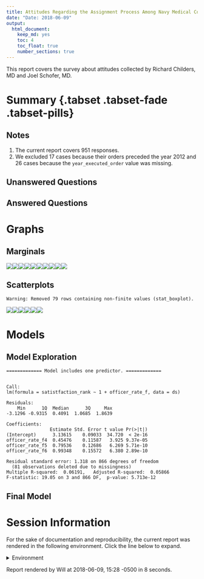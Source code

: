 ```yaml
---
title: Attitudes Regarding the Assignment Process Among Navy Medical Corps Officers
date: "Date: 2018-06-09"
output:
  html_document:
    keep_md: yes
    toc: 4
    toc_float: true
    number_sections: true
---
```


This report covers the survey about attitudes collected by Richard Childers, MD and Joel Schofer, MD.

<!--  Set the working directory to the repository's base directory; this assumes the report is nested inside of two directories.-->


<!-- Set the report-wide options, and point to the external code file. -->


<!-- Load 'sourced' R files.  Suppress the output when loading sources. --> 


<!-- Load packages, or at least verify they're available on the local machine.  Suppress the output when loading packages. --> 


<!-- Load any global functions and variables declared in the R file.  Suppress the output. --> 


<!-- Declare any global functions specific to a Rmd output.  Suppress the output. --> 


<!-- Load the datasets.   -->


<!-- Tweak the datasets.   -->


# Summary {.tabset .tabset-fade .tabset-pills}

## Notes 
1. The current report covers 951 responses.
1. We excluded 17 cases because their orders preceded the year 2012 and 26 cases because the `year_executed_order` value was missing.

## Unanswered Questions

## Answered Questions

# Graphs

## Marginals
![](figure-png/marginals-1.png)<!-- -->![](figure-png/marginals-2.png)<!-- -->![](figure-png/marginals-3.png)<!-- -->![](figure-png/marginals-4.png)<!-- -->![](figure-png/marginals-5.png)<!-- -->![](figure-png/marginals-6.png)<!-- -->![](figure-png/marginals-7.png)<!-- -->![](figure-png/marginals-8.png)<!-- -->![](figure-png/marginals-9.png)<!-- -->![](figure-png/marginals-10.png)<!-- -->

## Scatterplots

```
Warning: Removed 79 rows containing non-finite values (stat_boxplot).
```

![](figure-png/scatterplots-1.png)<!-- -->![](figure-png/scatterplots-2.png)<!-- -->![](figure-png/scatterplots-3.png)<!-- -->![](figure-png/scatterplots-4.png)<!-- -->![](figure-png/scatterplots-5.png)<!-- -->![](figure-png/scatterplots-6.png)<!-- -->

# Models
## Model Exploration

```
============= Model includes one predictor. =============
```

```

Call:
lm(formula = satistfaction_rank ~ 1 + officer_rate_f, data = ds)

Residuals:
    Min      1Q  Median      3Q     Max 
-3.1296 -0.9315  0.4091  1.0685  1.8639 

Coefficients:
                Estimate Std. Error t value Pr(>|t|)
(Intercept)      3.13615    0.09033  34.720  < 2e-16
officer_rate_f4  0.45476    0.11587   3.925 9.37e-05
officer_rate_f5  0.79536    0.12686   6.269 5.71e-10
officer_rate_f6  0.99348    0.15572   6.380 2.89e-10

Residual standard error: 1.318 on 866 degrees of freedom
  (81 observations deleted due to missingness)
Multiple R-squared:  0.06191,	Adjusted R-squared:  0.05866 
F-statistic: 19.05 on 3 and 866 DF,  p-value: 5.713e-12
```

## Final Model


# Session Information
For the sake of documentation and reproducibility, the current report was rendered in the following environment.  Click the line below to expand.

<details>
  <summary>Environment <span class="glyphicon glyphicon-plus-sign"></span></summary>

```
Session info --------------------------------------------------------------------------------------
```

```
 setting  value                                      
 version  R version 3.5.0 Patched (2018-05-14 r74725)
 system   x86_64, mingw32                            
 ui       RTerm                                      
 language (EN)                                       
 collate  English_United States.1252                 
 tz       America/Chicago                            
 date     2018-06-09                                 
```

```
Packages ------------------------------------------------------------------------------------------
```

```
 package         * version     date       source                                  
 assertthat        0.2.0       2017-04-11 CRAN (R 3.5.0)                          
 backports         1.1.2       2017-12-13 CRAN (R 3.5.0)                          
 base            * 3.5.0       2018-05-15 local                                   
 bindr             0.1.1       2018-03-13 CRAN (R 3.5.0)                          
 bindrcpp        * 0.2.2       2018-03-29 CRAN (R 3.5.0)                          
 colorspace        1.3-2       2016-12-14 CRAN (R 3.5.0)                          
 compiler          3.5.0       2018-05-15 local                                   
 datasets        * 3.5.0       2018-05-15 local                                   
 devtools          1.13.5      2018-02-18 CRAN (R 3.5.0)                          
 digest            0.6.15      2018-01-28 CRAN (R 3.5.0)                          
 dplyr             0.7.5       2018-05-19 CRAN (R 3.5.0)                          
 evaluate          0.10.1      2017-06-24 CRAN (R 3.5.0)                          
 ggplot2         * 2.2.1       2016-12-30 CRAN (R 3.5.0)                          
 glue              1.2.0       2017-10-29 CRAN (R 3.5.0)                          
 graphics        * 3.5.0       2018-05-15 local                                   
 grDevices       * 3.5.0       2018-05-15 local                                   
 grid              3.5.0       2018-05-15 local                                   
 gtable            0.2.0       2016-02-26 CRAN (R 3.5.0)                          
 hms               0.4.2.9000  2018-05-30 Github (tidyverse/hms@14e74ab)          
 htmltools         0.3.6       2017-04-28 CRAN (R 3.5.0)                          
 knitr           * 1.20        2018-02-20 CRAN (R 3.5.0)                          
 labeling          0.3         2014-08-23 CRAN (R 3.5.0)                          
 lazyeval          0.2.1       2017-10-29 CRAN (R 3.5.0)                          
 magrittr        * 1.5         2014-11-22 CRAN (R 3.5.0)                          
 memoise           1.1.0       2017-04-21 CRAN (R 3.5.0)                          
 methods         * 3.5.0       2018-05-15 local                                   
 munsell           0.4.3       2016-02-13 CRAN (R 3.5.0)                          
 pillar            1.2.3       2018-05-25 CRAN (R 3.5.0)                          
 pkgconfig         2.0.1       2017-03-21 CRAN (R 3.5.0)                          
 plyr              1.8.4       2016-06-08 CRAN (R 3.5.0)                          
 purrr             0.2.5       2018-05-29 CRAN (R 3.5.0)                          
 R6                2.2.2       2017-06-17 CRAN (R 3.5.0)                          
 Rcpp              0.12.17     2018-05-18 CRAN (R 3.5.0)                          
 readr             1.2.0       2018-05-30 Github (tidyverse/readr@d6d622b)        
 rlang             0.2.1       2018-05-30 CRAN (R 3.5.0)                          
 rmarkdown         1.9         2018-03-01 CRAN (R 3.5.0)                          
 rprojroot         1.3-2       2018-01-03 CRAN (R 3.5.0)                          
 scales            0.5.0       2017-08-24 CRAN (R 3.5.0)                          
 stats           * 3.5.0       2018-05-15 local                                   
 stringi           1.2.2       2018-05-02 CRAN (R 3.5.0)                          
 stringr           1.3.1       2018-05-10 CRAN (R 3.5.0)                          
 TabularManifest   0.1-16.9003 2018-05-23 Github (Melinae/TabularManifest@c2bdddb)
 tibble            1.4.2       2018-01-22 CRAN (R 3.5.0)                          
 tidyr             0.8.1       2018-05-18 CRAN (R 3.5.0)                          
 tidyselect        0.2.4       2018-02-26 CRAN (R 3.5.0)                          
 tools             3.5.0       2018-05-15 local                                   
 utils           * 3.5.0       2018-05-15 local                                   
 withr             2.1.2       2018-03-15 CRAN (R 3.5.0)                          
 yaml              2.1.19      2018-05-01 CRAN (R 3.5.0)                          
```
</details>



Report rendered by Will at 2018-06-09, 15:28 -0500 in 8 seconds.

